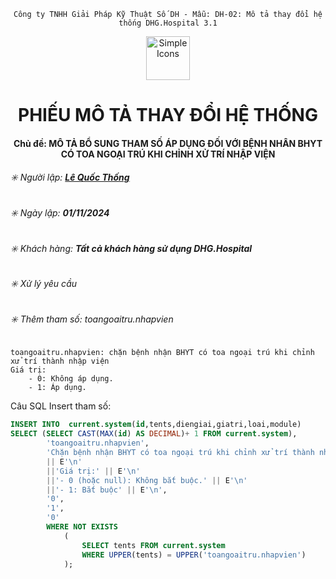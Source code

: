 <div align="center">

`Công ty TNHH Giải Pháp Kỹ Thuật Số DH - Mẫu: DH-02: Mô tả thay đổi hệ thống DHG.Hospital 3.1`

</div>

<div align="center">
  <img src="https://raw.githubusercontent.com/dh-hos/dhg.hospitalprinter/main/Deploy_Tools/Logo.ico" alt="Simple Icons" width=70>
  <h1>PHIẾU MÔ TẢ THAY ĐỔI HỆ THỐNG</h1>  
</div>
<div align="center">

#### Chủ đề: MÔ TẢ BỔ SUNG THAM SỐ ÁP DỤNG ĐỐI VỚI BỆNH NHÂN BHYT CÓ TOA NGOẠI TRÚ KHI CHỈNH XỬ TRÍ NHẬP VIỆN

</div>

###### :eight_spoked_asterisk: Người lập: [**Lê Quốc Thống**](https://github.com/lequocthong29)

###### :eight_spoked_asterisk: Ngày lập: **01/11/2024**

###### :eight_spoked_asterisk: Khách hàng: **Tất cả khách hàng sử dụng DHG.Hospital**

###### :eight_spoked_asterisk: Xử lý yêu cầu
###### :eight_spoked_asterisk: Thêm tham số: toangoaitru.nhapvien

	toangoaitru.nhapvien: chặn bệnh nhận BHYT có toa ngoại trú khi chỉnh xử trí thành nhập viện
 	Giá trị: 
  		- 0: Không áp dụng.
    	- 1: Áp dụng.

Câu SQL Insert tham số:
```sql
INSERT INTO  current.system(id,tents,diengiai,giatri,loai,module)
SELECT (SELECT CAST(MAX(id) AS DECIMAL)+ 1 FROM current.system),
		'toangoaitru.nhapvien',
        'Chặn bệnh nhận BHYT có toa ngoại trú khi chỉnh xử trí thành nhập viện' 
        || E'\n' 
        ||'Giá trị:' || E'\n' 
        ||'- 0 (hoặc null): Không bắt buộc.' || E'\n' 
        ||'- 1: Bắt buộc' || E'\n',
        '0',
        '1',
        '0'
        WHERE NOT EXISTS
        	(
            	SELECT tents FROM current.system
        		WHERE UPPER(tents) = UPPER('toangoaitru.nhapvien')
        	);
```

